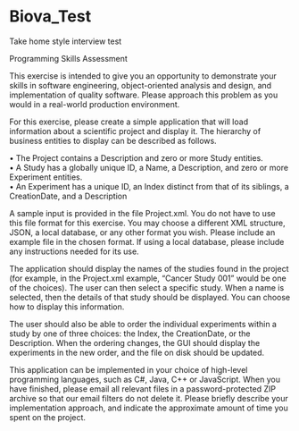 # Biova_Test
Take home style interview test

Programming Skills Assessment

This exercise is intended to give you an opportunity to demonstrate your skills in software engineering, object-oriented analysis and design, and implementation of quality software.  Please approach this problem as you would in a real-world production environment.

For this exercise, please create a simple application that will load information about a scientific project and display it. The hierarchy of business entities to display can be described as follows.

•	The Project contains a Description and zero or more Study entities.<br> 
•	A Study has a globally unique ID, a Name, a Description, and zero or more Experiment entities.<br>
•	An Experiment has a unique ID, an Index distinct from that of its siblings, a CreationDate, and a Description<br>

A sample input is provided in the file Project.xml. You do not have to use this file format for this exercise. You may choose a different XML structure, JSON, a local database, or any other format you wish. Please include an example file in the chosen format. If using a local database, please include any instructions needed for its use.

The application should display the names of the studies found in the project (for example, in the Project.xml example, “Cancer Study 001” would be one of the choices).  The user can then select a specific study.  When a name is selected, then the details of that study should be displayed.  You can choose how to display this information.

The user should also be able to order the individual experiments within a study by one of three choices: the Index, the CreationDate, or the Description.  When the ordering changes, the GUI should display the experiments in the new order, and the file on disk should be updated.

This application can be implemented in your choice of high-level programming languages, such as C#, Java, C++ or JavaScript.  When you have finished, please email all relevant files in a password-protected ZIP archive so that our email filters do not delete it. Please briefly describe your implementation approach, and indicate the approximate amount of time you spent on the project.
